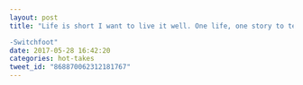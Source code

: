 ```yaml
---
layout: post
title: "Life is short I want to live it well. One life, one story to tell. 

-Switchfoot"
date: 2017-05-28 16:42:20
categories: hot-takes
tweet_id: "868870062312181767"
---
```



<!-- Original tweet: https://twitter.com/i/status/868870062312181767 -->